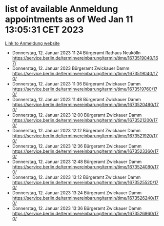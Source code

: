 # list of available Anmeldung appointments as of Wed Jan 11 13:05:31 CET 2023
[Link to Anmeldung website](https://service.berlin.de/terminvereinbarung/termin/tag.php?termin=0&anliegen[]=120686&dienstleisterlist=122210,122217,327316,122219,327312,122227,327314,122231,327346,122243,327348,122252,329742,122260,329745,122262,329748,122254,329751,122271,327278,122273,327274,122277,327276,330436,122280,327294,122282,327290,122284,327292,327539,122291,327270,122285,327266,122286,327264,122296,327268,150230,329760,122301,327282,122297,327286,122294,327284,122312,329763,122314,329775,122304,327330,122311,327334,122309,327332,122281,327352,122279,329772,122276,327324,122274,327326,122267,329766,122246,327318,122251,327320,122257,327322,122208,327298,122226,327300,121362,121364&herkunft=http%3A%2F%2Fservice.berlin.de%2Fdienstleistung%2F120686%2F)
- Donnerstag, 12. Januar 2023 11:24 Bürgeramt Rathaus Neukölln https://service.berlin.de/terminvereinbarung/termin/time/1673519040/167/
- Donnerstag, 12. Januar 2023  Bürgeramt Zwickauer Damm https://service.berlin.de/terminvereinbarung/termin/time/1673519040/170/
- Donnerstag, 12. Januar 2023 11:36 Bürgeramt Zwickauer Damm https://service.berlin.de/terminvereinbarung/termin/time/1673519760/170/
- Donnerstag, 12. Januar 2023 11:48 Bürgeramt Zwickauer Damm https://service.berlin.de/terminvereinbarung/termin/time/1673520480/170/
- Donnerstag, 12. Januar 2023 12:00 Bürgeramt Zwickauer Damm https://service.berlin.de/terminvereinbarung/termin/time/1673521200/170/
- Donnerstag, 12. Januar 2023 12:12 Bürgeramt Zwickauer Damm https://service.berlin.de/terminvereinbarung/termin/time/1673521920/170/
- Donnerstag, 12. Januar 2023 12:36 Bürgeramt Zwickauer Damm https://service.berlin.de/terminvereinbarung/termin/time/1673523360/170/
- Donnerstag, 12. Januar 2023 12:48 Bürgeramt Zwickauer Damm https://service.berlin.de/terminvereinbarung/termin/time/1673524080/170/
- Donnerstag, 12. Januar 2023 13:12 Bürgeramt Zwickauer Damm https://service.berlin.de/terminvereinbarung/termin/time/1673525520/170/
- Donnerstag, 12. Januar 2023 13:24 Bürgeramt Zwickauer Damm https://service.berlin.de/terminvereinbarung/termin/time/1673526240/170/
- Donnerstag, 12. Januar 2023 13:36 Bürgeramt Zwickauer Damm https://service.berlin.de/terminvereinbarung/termin/time/1673526960/170/
